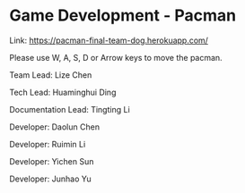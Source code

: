 # Game Development - Pacman

Link: https://pacman-final-team-dog.herokuapp.com/

Please use W, A, S, D or Arrow keys to move the pacman.

Team Lead: Lize Chen

Tech Lead: Huaminghui Ding

Documentation Lead: Tingting Li

Developer: Daolun Chen

Developer: Ruimin Li

Developer: Yichen Sun

Developer: Junhao Yu

